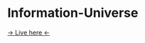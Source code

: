 # Information-Universe


[-> Live here <-](https://information-universe.herokuapp.com/ "Information Universe")
